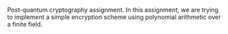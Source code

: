 Post-quantum cryptography assignment. In this assignment, we are trying to implement a simple encryption scheme using polynomial arithmetic over a finite field.
